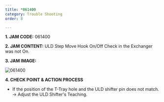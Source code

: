 ```yaml
---
title: *061400
category: Trouble Shooting
order: 8

---
```

**1. JAM CODE:** 061400

**2. JAM CONTENT:** ULD Step Move Hook On/Off Check in the Exchanger was not On.

**3. JAM IMAGE:**

![061400](https://user-images.githubusercontent.com/85915538/125032203-33109700-e0c0-11eb-9650-7614da561adf.png)

**4. CHECK POINT & ACTION PROCESS**  

<!---
* T-Tray의 Hole과 Pin의 위치가 맞지 않는다.  
  → ULD Shifter의 Teaching을 확인하세요.
--->

* If the position of the T-Tray hole and the ULD shifter pin does not match.
  → Adjust the ULD Shifter's Teaching.
